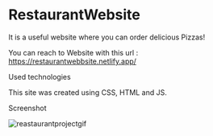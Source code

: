 # RestaurantWebsite

It is a useful website where you can order delicious Pizzas!

You can reach to Website with this url  : https://restaurantwebbsite.netlify.app/

Used technologies

This site was created using CSS, HTML and JS.

Screenshot

![reastaurantprojectgif](restgifson.gif)
